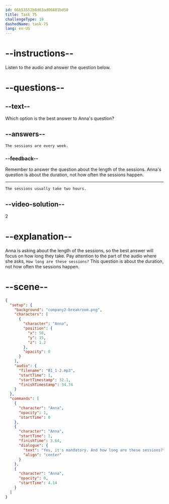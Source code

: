 ```yaml
---
id: 66b53552b8d63ad06881bd50
title: Task 75
challengeType: 19
dashedName: task-75
lang: en-US
---
```

<!--
AUDIO REFERENCE:
Anna: Yes, it's mandatory. And how long are these sessions?
-->

<!-- SPEAKING -->

# --instructions--

Listen to the audio and answer the question below.

# --questions--

## --text--

Which option is the best answer to Anna's question?

## --answers--

`The sessions are every week.`

### --feedback--

Remember to answer the question about the length of the sessions. Anna's question is about the duration, not how often the sessions happen.

---

`The sessions usually take two hours.`

## --video-solution--

2

# --explanation--

Anna is asking about the length of the sessions, so the best answer will focus on how long they take. Pay attention to the part of the audio where she asks, `How long are these sessions?` This question is about the duration, not how often the sessions happen.

# --scene--

```json
{
  "setup": {
    "background": "company2-breakroom.png",
    "characters": [
      {
        "character": "Anna",
        "position": {
          "x": 50,
          "y": 15,
          "z": 1.2
        },
        "opacity": 0
      }
    ],
    "audio": {
      "filename": "B1_1-2.mp3",
      "startTime": 1,
      "startTimestamp": 32.1,
      "finishTimestamp": 34.74
    }
  },
  "commands": [
    {
      "character": "Anna",
      "opacity": 1,
      "startTime": 0
    },
    {
      "character": "Anna",
      "startTime": 1,
      "finishTime": 3.64,
      "dialogue": {
        "text": "Yes, it's mandatory. And how long are these sessions?",
        "align": "center"
      }
    },
    {
      "character": "Anna",
      "opacity": 0,
      "startTime": 4.14
    }
  ]
}
```
